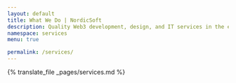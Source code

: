 ```yaml
---
layout: default
title: What We Do | NordicSoft
description: Quality Web3 development, design, and IT services in the e-commerce and blockchain done by the Upwork Top Rated agency NordicSoft.ee
namespace: services
menu: true

permalink: /services/
---
```


{% translate_file _pages/services.md %}
